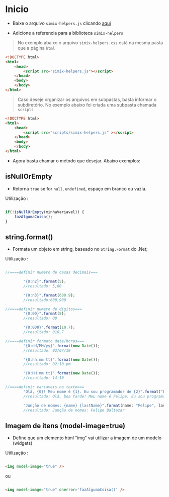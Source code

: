 # Inicio
- Baixe o arquivo `simix-helpers.js` clicando [aqui](simix-helpers.js)

- Adicione a referencia para a biblioteca `simix-helpers`

> No exemplo abaixo o arquivo `simix-helpers.css` está na mesma pasta que a página `html`

``` Html
<!DOCTYPE html>
<html>
	<head>
		<script src="simix-helpers.js"></script>
	</head>
	<body>
	</body>
</html>
```

> Caso deseje organizar os arquivos em subpastas, basta informar o subdiretório. No exemplo abaixo foi criada uma subpasta chamada `scripts`

``` Html
<!DOCTYPE html>
<html>
	<head>
		<script src="scripts/simix-helpers.js" ></script>
	</head>
	<body>
	</body>
</html>
```

- Agora basta chamar o método que desejar. Abaixo exemplos:

## isNullOrEmpty

- Retorna `true` se for `null`, `undefined`, espaço em branco ou vazia.

Utilização :

```javascript

if(!isNullOrEmpty(minhaVariavel)) {
	fazAlgumaCoisa();
}

```


## string.format()

- Formata um objeto em string, baseado no `String.Format` do .Net;

Utilização :

```javascript

//====definir numero de casas decimais===

		"{0:n2}".format(5);
		//resultado: 5,00

		"{0:n3}".format(600.9);
		//resultado:600,900

//====definir numero de digitos===
		"{0:00}".format(8);
		//resultado: 08

		"{0:000}".format(10.7);
		//resultado: 010,7

//====definir formato date/horas===
		"{0:dd/MM/yy}".format(new Date());
		//resultado: 02/07/19

		"{0:hh:mm tt}".format(new Date());
		//resultado: 02:10 pm

		"{0:HH:mm tt}".format(new Date());
		//resultado: 14:10

//====definir variaveis no texto===
		"Olá, {0}! Meu nome é {1}. Eu sou programador de {2}".format("boa tarde", "Felipe", "software");
		//resultado: Olá, boa tarde! Meu nome é Felipe. Eu sou programador de software

		"Junção de nomes: {name} {lastName}".format(name: "Felipe", lastName: "Baltazar");
		//resultado: Junção de nomes: Felipe Baltazar
```


## Imagem de itens (model-image=true)

- Define que um elemento html "img" vai utilizar a imagem de um modelo (widgets)

Utilização :

``` html

<img model-image="true" />

```

ou

``` html

<img model-image="true" onerror='fazAlgumaCoisa()' />

```